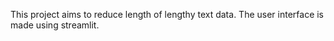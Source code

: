 This project aims to reduce length of lengthy text data. The user interface is made using streamlit.
